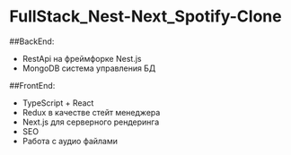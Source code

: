 # FullStack_Nest-Next_Spotify-Clone

##BackEnd: 
- RestApi на фреймфорке Nest.js
- MongoDB система управления БД

##FrontEnd:
- TypeScript + React
- Redux в качестве стейт менеджера
- Next.js для серверного рендеринга
- SEO
- Работа с аудио файлами

